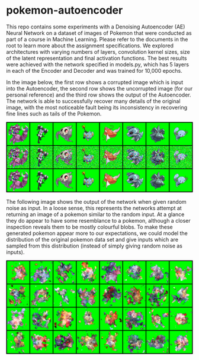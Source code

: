 # pokemon-autoencoder
 This repo contains some experiments with a Denoising Autoencoder (AE) Neural Network on a dataset of images of Pokemon that were conducted as part of a course in Machine Learning. Please refer to the documents in the root to learn more about the assignment specifications. We explored architectures with varying numbers of layers, convolution kernel sizes, size of the latent representation and final activation functions. The best results were achieved with the network specified in models.py, which has 5 layers in each of the Encoder and Decoder and was trained for 10,000 epochs. 
 
In the image below, the first row shows a corrupted image which is input into the Autoencoder, the second row shows the uncorrupted image (for our personal reference) and the third row shows the output of the Autoencoder. The network is able to successfully recover many details of the original image, with the most noticeable fault being its inconsistency in recovering fine lines such as tails of the Pokemon. 

![Gotta catch em all!](experiment_results/5layer_10000epoch/sample-070000.png)

The following image shows the output of the network when given random noise as input. In a loose sense, this represents the networks attempt at returning an image of a pokemon similar to the random input. At a glance they do appear to have some resemblance to a pokemon, although a closer inspection reveals them to be mostly colourful blobs. To make these generated pokemon appear more to our expectations, we could model the distribution of the original pokemon data set and give inputs which are sampled from this distribution (instead of simply giving random noise as inputs).

![Gotta catch em all!](experiment_results/5layer_10000epoch/novel-070000.png)
